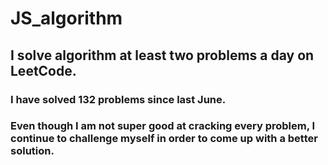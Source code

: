 # JS_algorithm

## I solve algorithm at least two problems a day on LeetCode.
### I have solved 132 problems since last June.
### Even though I am not super good at cracking every problem, I continue to challenge myself in order to come up with a better solution.
